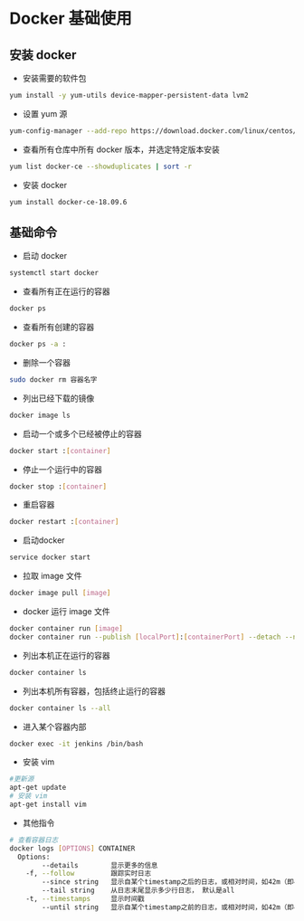 # Docker 基础使用

## 安装 docker
- 安装需要的软件包
```bash
yum install -y yum-utils device-mapper-persistent-data lvm2
```

- 设置 yum 源
```bash
yum-config-manager --add-repo https://download.docker.com/linux/centos/docker-ce.repo
```
- 查看所有仓库中所有 docker 版本，并选定特定版本安装
```bash
yum list docker-ce --showduplicates | sort -r
```
- 安装 docker
```bash
yum install docker-ce-18.09.6
```

## 基础命令
- 启动 docker
```bash
systemctl start docker
```

- 查看所有正在运行的容器
```bash
docker ps
```

- 查看所有创建的容器
```bash
docker ps -a :
```

- 删除一个容器
```bash
sudo docker rm 容器名字
```

- 列出已经下载的镜像
```bash
docker image ls
```

- 启动一个或多个已经被停止的容器
```bash
docker start :[container]
```

- 停止一个运行中的容器
```bash
docker stop :[container]
```

- 重启容器
```bash
docker restart :[container]
```

- 启动docker
```bash
service docker start
```

- 拉取 image 文件
```bash
docker image pull [image]
```

- docker 运行 image 文件
```bash
docker container run [image]
docker container run --publish [localPort]:[containerPort] --detach --name [containerName] [imageName]
```

- 列出本机正在运行的容器
```bash
docker container ls
```

- 列出本机所有容器，包括终止运行的容器
```bash
docker container ls --all
```

- 进入某个容器内部
```bash
docker exec -it jenkins /bin/bash
```

- 安装 vim
```bash
#更新源
apt-get update
# 安装 vim
apt-get install vim
```

- 其他指令
```bash
# 查看容器日志
docker logs [OPTIONS] CONTAINER
  Options:
        --details        显示更多的信息
    -f, --follow         跟踪实时日志
        --since string   显示自某个timestamp之后的日志，或相对时间，如42m（即42分钟）
        --tail string    从日志末尾显示多少行日志， 默认是all
    -t, --timestamps     显示时间戳
        --until string   显示自某个timestamp之前的日志，或相对时间，如42m（即42分钟）


```